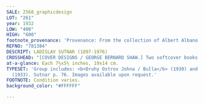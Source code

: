 ```yaml
---
SALE: 2568_graphicdesign
LOT: "261"
year: 1932
LOW: "400"
HIGH: "600"
footnote_provenance: 'Provenance: From the collection of Albert Albano.'
REFNO: "781384"
DESCRIPT: LADISLAV SUTNAR (1897-1976)
CROSSHEAD: "[COVER DESIGNS / GEORGE BERNARD SHAW.] Two softcover books."
at-a-glance: Each 7½x5½ inches, 19x14 cm.
TYPESET: 'Group includes: <b>Druhy Ostrov Johna / Bulla</b> (1930) and <b>Drobnosti</b>
  (1933). Sutnar p. 76. Images available upon request.'
FOOTNOTE: Condition varies.
background_color: "#FFFFFF"

---
```

